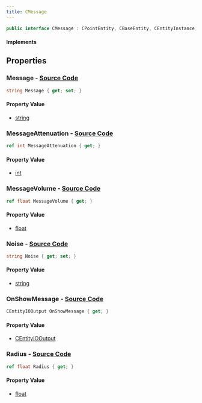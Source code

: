 ```yaml
---
title: CMessage
---
```


```csharp
public interface CMessage : CPointEntity, CBaseEntity, CEntityInstance, ISchemaClass<CEntityInstance>, ISchemaClass<CBaseEntity>, ISchemaClass<CPointEntity>, ISchemaClass<CMessage>, ISchemaField, ISchemaClass, INativeHandle
```

#### Implements

## Properties

### **Message** - [Source Code](https://github.com/swiftly-solution/swiftlys2/blob/main/managed/src/SwiftlyS2.Generated/Schemas/Interfaces/CMessage.cs#L16)

```csharp
string Message { get; set; }
```

#### Property Value

- [string](https://learn.microsoft.com/dotnet/api/system.string)

### **MessageAttenuation** - [Source Code](https://github.com/swiftly-solution/swiftlys2/blob/main/managed/src/SwiftlyS2.Generated/Schemas/Interfaces/CMessage.cs#L20)

```csharp
ref int MessageAttenuation { get; }
```

#### Property Value

- [int](https://learn.microsoft.com/dotnet/api/system.int32)

### **MessageVolume** - [Source Code](https://github.com/swiftly-solution/swiftlys2/blob/main/managed/src/SwiftlyS2.Generated/Schemas/Interfaces/CMessage.cs#L18)

```csharp
ref float MessageVolume { get; }
```

#### Property Value

- [float](https://learn.microsoft.com/dotnet/api/system.single)

### **Noise** - [Source Code](https://github.com/swiftly-solution/swiftlys2/blob/main/managed/src/SwiftlyS2.Generated/Schemas/Interfaces/CMessage.cs#L24)

```csharp
string Noise { get; set; }
```

#### Property Value

- [string](https://learn.microsoft.com/dotnet/api/system.string)

### **OnShowMessage** - [Source Code](https://github.com/swiftly-solution/swiftlys2/blob/main/managed/src/SwiftlyS2.Generated/Schemas/Interfaces/CMessage.cs#L26)

```csharp
CEntityIOOutput OnShowMessage { get; }
```

#### Property Value

- [CEntityIOOutput](/docs/api/shared/schemadefinitions/centityiooutput)

### **Radius** - [Source Code](https://github.com/swiftly-solution/swiftlys2/blob/main/managed/src/SwiftlyS2.Generated/Schemas/Interfaces/CMessage.cs#L22)

```csharp
ref float Radius { get; }
```

#### Property Value

- [float](https://learn.microsoft.com/dotnet/api/system.single)

